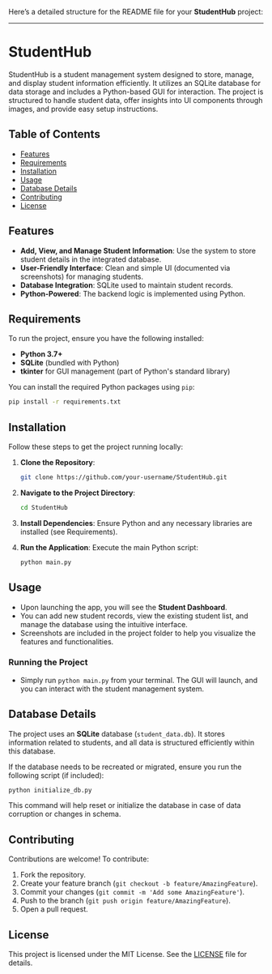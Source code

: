 Here’s a detailed structure for the README file for your **StudentHub** project:

---

# StudentHub

StudentHub is a student management system designed to store, manage, and display student information efficiently. It utilizes an SQLite database for data storage and includes a Python-based GUI for interaction. The project is structured to handle student data, offer insights into UI components through images, and provide easy setup instructions.

## Table of Contents
- [Features](#features)
- [Requirements](#requirements)
- [Installation](#installation)
- [Usage](#usage)
- [Database Details](#database-details)
- [Contributing](#contributing)
- [License](#license)

## Features
- **Add, View, and Manage Student Information**: Use the system to store student details in the integrated database.
- **User-Friendly Interface**: Clean and simple UI (documented via screenshots) for managing students.
- **Database Integration**: SQLite used to maintain student records.
- **Python-Powered**: The backend logic is implemented using Python.

## Requirements
To run the project, ensure you have the following installed:
- **Python 3.7+**
- **SQLite** (bundled with Python)
- **tkinter** for GUI management (part of Python's standard library)

You can install the required Python packages using `pip`:
```bash
pip install -r requirements.txt
```

## Installation
Follow these steps to get the project running locally:
1. **Clone the Repository**:
   ```bash
   git clone https://github.com/your-username/StudentHub.git
   ```
2. **Navigate to the Project Directory**:
   ```bash
   cd StudentHub
   ```
3. **Install Dependencies**:
   Ensure Python and any necessary libraries are installed (see Requirements).
   
4. **Run the Application**:
   Execute the main Python script:
   ```bash
   python main.py
   ```

## Usage
- Upon launching the app, you will see the **Student Dashboard**.
- You can add new student records, view the existing student list, and manage the database using the intuitive interface.
- Screenshots are included in the project folder to help you visualize the features and functionalities.

### Running the Project
- Simply run `python main.py` from your terminal. The GUI will launch, and you can interact with the student management system.

## Database Details
The project uses an **SQLite** database (`student_data.db`). It stores information related to students, and all data is structured efficiently within this database.

If the database needs to be recreated or migrated, ensure you run the following script (if included):
```bash
python initialize_db.py
```

This command will help reset or initialize the database in case of data corruption or changes in schema.

## Contributing
Contributions are welcome! To contribute:
1. Fork the repository.
2. Create your feature branch (`git checkout -b feature/AmazingFeature`).
3. Commit your changes (`git commit -m 'Add some AmazingFeature'`).
4. Push to the branch (`git push origin feature/AmazingFeature`).
5. Open a pull request.

## License
This project is licensed under the MIT License. See the [LICENSE](LICENSE) file for details.
